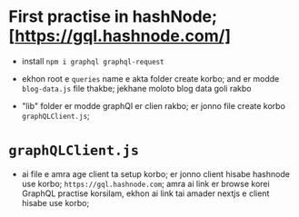 # First practise in hashNode; [https://gql.hashnode.com/]

- install `npm i graphql graphql-request`
- ekhon root e `queries` name e akta folder create korbo; and er modde `blog-data.js` file thakbe; jekhane moloto blog data goli rakbo

- "lib" folder er modde graphQl er clien rakbo; er jonno file create korbo `graphQLClient.js`;


# `graphQLClient.js`
- ai file e amra age client ta setup korbo; er jonno client hisabe hashnode use korbo; `https://gql.hashnode.com`; amra ai link er browse korei GraphQL practise korsilam, ekhon ai link tai amader nextjs e client hisabe use korbo;


